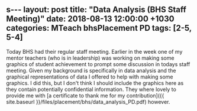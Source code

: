 ﻿s---
layout: post
title:  "Data Analysis (BHS Staff Meeting)"
date:   2018-08-13 12:00:00 +1030
categories: MTeach bhsPlacement PD
tags: [2-5, 5-4]
---

Today BHS had their regular staff meeting. Earlier in the week one of my mentor teachers (who is in leadership) was working on making some graphics of student achievement to prompt some discussion in todays staff meeting. Given my background is specifically in data analysis and the graphical representations of data I offered to help with making some graphics. I did this, but I don't think I should include the graphics here as they contain potentially confidential information. They where lovely to provide me with [a certificate to thank me for my contribution]({{ site.baseurl }}/files/placement/bhs/data_analysis_PD.pdf) however.